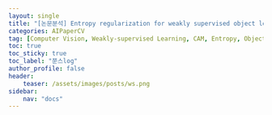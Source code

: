 ```yaml
---
layout: single
title: "[논문분석] Entropy regularization for weakly supervised object localization"
categories: AIPaperCV
tag: [Computer Vision, Weakly-supervised Learning, CAM, Entropy, Object Localization]
toc: true
toc_sticky: true
toc_label: "쭌스log"
author_profile: false
header:
    teaser: /assets/images/posts/ws.png
sidebar:
    nav: "docs"
---
```


